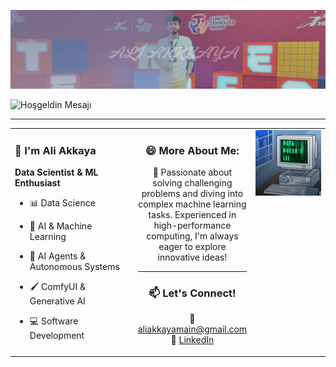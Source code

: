<p align="center">
  <img src="doc/images/akkaya.png" alt="aliakkaya" width="1000"/>
</p>



![Hoşgeldin Mesajı](https://readme-typing-svg.demolab.com?font=Fira+Code&duration=2000&pause=1000&color=F72802&width=435&lines=Hello%2C+I'm+Ali;Contact+Me...)



---

<table>
  <tr>
    <!-- Sol Taraf -->
    <td width="40%" valign="top">

### 👋 **I'm Ali Akkaya**
**Data Scientist & ML Enthusiast**
- 📊 Data Science  
- 🤖 AI & Machine Learning  
- 🧠 AI Agents & Autonomous Systems
- 🖌️ ComfyUI & Generative AI
- 💻 Software Development  

    </td>

    <!-- Orta - Contact -->
    <td width="35%" valign="top" align="center">



### 😄 **More About Me:**

🚀 Passionate about solving challenging problems and diving into complex machine learning tasks. Experienced in high-performance computing, I'm always eager to explore innovative ideas!

---

### 📫 **Let's Connect!**

 📧 [aliakkayamain@gmail.com](mailto:aliakkayamain@gmail.com)  
 💼 [LinkedIn](https://linkedin.com/in/aliakkaya00)

 <!-- Sağ GIF -->
<td width="30%" valign="top" align="right">
      <img src="doc/images/datadoesntlie.gif" width="300"/>
    </td>
  </tr>
</table>
